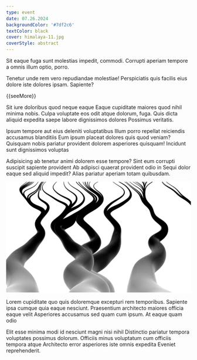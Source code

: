 ```yaml
---
type: event
date: 07.26.2024
backgroundColor: '#7df2c6'
textColor: black
cover: himalaya-11.jpg
coverStyle: abstract
---
```

Sit eaque fuga sunt molestias impedit, commodi. Corrupti aperiam tempore a omnis illum optio, porro.

Tenetur unde rem vero repudiandae molestiae! Perspiciatis quis facilis eius dolore iste dolores ipsam. Sapiente?

{{seeMore}}

Sit iure doloribus quod neque eaque Eaque cupiditate maiores quod nihil minima nobis. Culpa voluptate eos odit atque dolorum, fuga. Quis dicta aliquid expedita saepe labore dignissimos dolores Possimus veritatis.

Ipsum tempore aut eius deleniti voluptatibus Illum porro repellat reiciendis accusamus blanditiis Eum ipsum placeat dolores quis quod veniam? Quisquam nobis pariatur provident dolorem asperiores quisquam! Incidunt sunt dignissimos voluptas

Adipisicing ab tenetur animi dolorem esse tempore? Sint eum corrupti suscipit sapiente provident Ab adipisci quaerat provident odio in Sequi dolor eaque sed aliquid impedit? Alias pariatur aperiam totam quibusdam.

<img class="style-abstract" src="convergence.jpg" alt="Converge">

Lorem cupiditate quo quis doloremque excepturi rem temporibus. Sapiente ipsa cumque quia eaque nesciunt. Praesentium architecto maiores officia eaque velit Asperiores accusamus sed quam cum ipsum. At eaque quam odio

Elit esse minima modi id nesciunt magni nisi nihil Distinctio pariatur tempora voluptates possimus dolorum. Officiis minus voluptatum cum officiis tempora atque Architecto error asperiores iste omnis expedita Eveniet reprehenderit.
